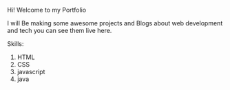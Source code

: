 Hi! Welcome to my Portfolio

I will Be making some awesome projects and Blogs about web development and tech you can see them live here.

Skills:
1. HTML
2. CSS
3. javascript
4. java
